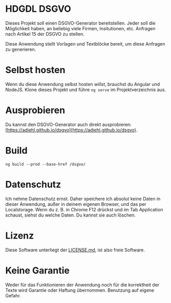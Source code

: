 # HDGDL DSGVO

Dieses Projekt soll einen DSGVO-Generator bereitstellen. Jeder soll die Möglichkeit haben, an beliebig viele Firmen, Insitutionen,
etc. Anfragen nach Artikel 15 der DSGVO zu stellen.

Diese Anwendung stellt Vorlagen und Textblöcke bereit, um diese Anfragen zu generieren.

# Selbst hosten

Wenn du diese Anwendung selbst hosten willst, brauchst du Angular und NodeJS. Klone dieses Projekt und führe `ng serve` im 
Projektverzeichnis aus.

# Ausprobieren

Du kannst den DSGVO-Generator auch direkt ausprobieren: [https://adiehl.github.io/dsgvo](https://adiehl.github.io/dsgvo).

# Build

`ng build --prod --base-href /dsgvo/`

# Datenschutz

Ich nehme Datenschutz ernst. Daher speichere ich absolut keine Daten in dieser Anwendung, außer in deinem eigenen Browser, und
das per Localstorage. Wenn du z. B. in Chrome F12 drückst und im Tab Application schaust, siehst du welche Daten. Du kannst sie
auch löschen.

# Lizenz

Diese Software unterliegt der [LICENSE.md](GPL), ist also freie Software.

# Keine Garantie

Weder für das Funktionieren der Anwendung noch für die korrektheit der Texte wird Garantie oder Haftung übernommen. 
Benutzung auf eigene Gefahr.

